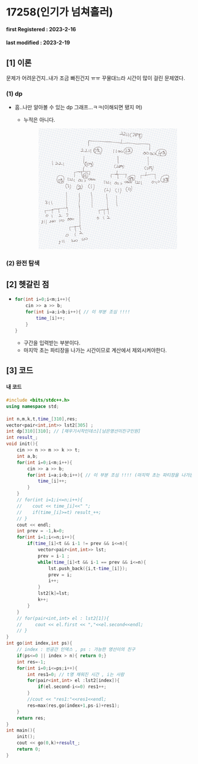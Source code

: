 # 17258(인기가 넘쳐흘러)

#### **first Registered : 2023-2-16**

#### last modified : **2023-2-19**

## \[1] 이론

문제가 어려운건지..내가 조금 빠진건지 ㅠㅠ 꾸물대느라 시간이 많이 걸린 문제였다.

### (1) dp

* 흠..나만 알아볼 수 있는 dp 그래프...ㅋㅋ(이해되면 됐지 머)
  *   누적은 아니다.

      <figure><img src="../../.gitbook/assets/image (4).png" alt=""><figcaption></figcaption></figure>

### (2) 완전 탐색

## \[2] 헷갈린 점

* ```cpp
  for(int i=0;i<m;i++){
      cin >> a >> b;
      for(int i=a;i<b;i++){ // 이 부분 조심 !!!! 
          time_[i]++;
      }
  }
  ```
  * 구간을 입력받는 부분이다.
  * 마지막 초는 파티장을 나가는 시간이므로 계산에서 제외시켜야한다.

## \[3] 코드

#### 내 코드

```cpp
#include <bits/stdc++.h>
using namespace std;

int n,m,k,t,time_[310],res;
vector<pair<int,int>> lst2[305] ; 
int dp[310][310]; // [채우기시작인데스][남은영선이친구인원]
int result_;
void init(){
    cin >> n >> m >> k >> t;
    int a,b;
    for(int i=0;i<m;i++){
        cin >> a >> b;
        for(int i=a;i<b;i++){ // 이 부분 조심 !!!! (마지막 초는 파티장을 나가는 시간으로 계산에서 제외한다.)
            time_[i]++;
        }
    }
    // for(int i=1;i<=n;i++){
    //    cout << time_[i]<<" ";
    //    if(time_[i]>=t) result_++;
    // }
    cout << endl;
    int prev = -1,k=0;
    for(int i=1;i<=n;i++){
        if(time_[i]<t && i-1 != prev && i<=n){
            vector<pair<int,int>> lst;
            prev = i-1 ;
            while(time_[i]<t && i-1 == prev && i<=n){
                lst.push_back({i,t-time_[i]});
                prev = i;
                i++;
            }
            lst2[k]=lst;
            k++;
        }
    }
    // for(pair<int,int> el : lst2[1]){
    //     cout << el.first << ","<<el.second<<endl;
    // }
}
int go(int index,int ps){
    // index : 빈공간 인덱스 , ps : 가능한 영선이의 친구
    if(ps<=0 || index > n){ return 0;}
    int res=-1;
    for(int i=0;i<=ps;i++){
        int res1=0; // t명 채워진 시간 , i는 사람
        for(pair<int,int> el :lst2[index]){
            if(el.second-i<=0) res1++;
        }
        //cout << "res1:"<<res1<<endl;
        res=max(res,go(index+1,ps-i)+res1);
    }
    return res;
}
int main(){
    init();
    cout << go(0,k)+result_;
    return 0;
}
```
